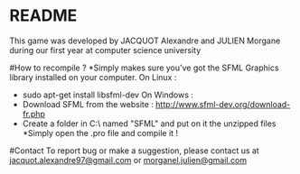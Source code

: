 # README #
This game was developed by JACQUOT Alexandre and JULIEN Morgane during our first year at computer science university

#How to recompile ?
*Simply makes sure you've got the SFML Graphics library installed on your computer.
On Linux : 
- sudo apt-get install libsfml-dev
On Windows :
- Download SFML from the website : http://www.sfml-dev.org/download-fr.php
- Create a folder in C:\ named "SFML" and put on it the unzipped files
*Simply open the .pro file and compile it !

#Contact
To report bug or make a suggestion, please contact us at jacquot.alexandre97@gmail.com or morganel.julien@gmail.com
